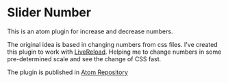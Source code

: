 # Slider Number

This is an atom plugin for increase and decrease numbers.

The original idea is based in changing numbers from css files.
I've created this plugin to work with [LiveReload](https://atom.io/packages/livereload).
Helping me to change numbers in some pre-determined scale and see the change of CSS fast.

The plugin is published in [Atom Repository](https://atom.io/packages/slider-number)
